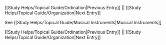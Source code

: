 [[Study Helps/Topical Guide/Ordination|Previous Entry]]  ||  [[Study Helps/Topical Guide/Organization|Next Entry]]

 See [[Study Helps/Topical Guide/Musical Instruments|Musical Instruments]]

[[Study Helps/Topical Guide/Ordination|Previous Entry]]  ||  [[Study Helps/Topical Guide/Organization|Next Entry]]